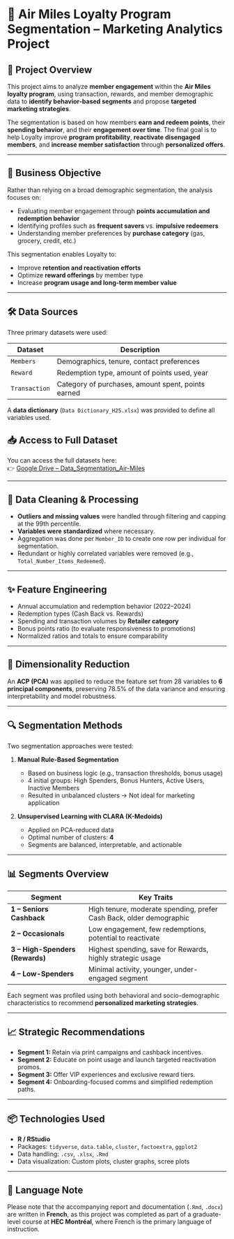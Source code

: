 # 🧠 Air Miles Loyalty Program Segmentation – Marketing Analytics Project

## 📌 Project Overview

This project aims to analyze **member engagement** within the **Air Miles loyalty program**, using transaction, rewards, and member demographic data to **identify behavior-based segments** and propose **targeted marketing strategies**.

The segmentation is based on how members **earn and redeem points**, their **spending behavior**, and their **engagement over time**. The final goal is to help Loyalty improve **program profitability**, **reactivate disengaged members**, and **increase member satisfaction** through **personalized offers**.

---

## 🎯 Business Objective

Rather than relying on a broad demographic segmentation, the analysis focuses on:
- Evaluating member engagement through **points accumulation and redemption behavior**
- Identifying profiles such as **frequent savers** vs. **impulsive redeemers**
- Understanding member preferences by **purchase category** (gas, grocery, credit, etc.)

This segmentation enables Loyalty to:
- Improve **retention and reactivation efforts**
- Optimize **reward offerings** by member type
- Increase **program usage and long-term member value**

---

## 🛠️ Data Sources

Three primary datasets were used:

| Dataset     | Description                                     |
|-------------|-------------------------------------------------|
| `Members`   | Demographics, tenure, contact preferences       |
| `Reward`    | Redemption type, amount of points used, year    |
| `Transaction` | Category of purchases, amount spent, points earned |

A **data dictionary** (`Data Dictionary_H25.xlsx`) was provided to define all variables used.

## 📥 Access to Full Dataset

You can access the full datasets here:  
👉 [Google Drive – Data_Segmentation_Air-Miles](([https://drive.google.com/drive/folders/1N7IDbjHU0w0Kc2M2HSKoEpwR0CW4vCPU](https://drive.google.com/drive/folders/1N7IDbjHU0w0Kc2M2HSKoEpwR0CW4vCPU)))

---

## 🧹 Data Cleaning & Processing

- **Outliers and missing values** were handled through filtering and capping at the 99th percentile.
- **Variables were standardized** where necessary.
- Aggregation was done per `Member_ID` to create one row per individual for segmentation.
- Redundant or highly correlated variables were removed (e.g., `Total_Number_Items_Redeemed`).

---

## ✨ Feature Engineering

- Annual accumulation and redemption behavior (2022–2024)
- Redemption types (Cash Back vs. Rewards)
- Spending and transaction volumes by **Retailer category**
- Bonus points ratio (to evaluate responsiveness to promotions)
- Normalized ratios and totals to ensure comparability

---

## 🔎 Dimensionality Reduction

An **ACP (PCA)** was applied to reduce the feature set from 28 variables to **6 principal components**, preserving 78.5% of the data variance and ensuring interpretability and model robustness.

---

## 🔍 Segmentation Methods

Two segmentation approaches were tested:

1. **Manual Rule-Based Segmentation**
   - Based on business logic (e.g., transaction thresholds, bonus usage)
   - 4 initial groups: High Spenders, Bonus Hunters, Active Users, Inactive Members
   - Resulted in unbalanced clusters → Not ideal for marketing application

2. **Unsupervised Learning with CLARA (K-Medoids)**
   - Applied on PCA-reduced data
   - Optimal number of clusters: **4**
   - Segments are balanced, interpretable, and actionable

---

## 📊 Segments Overview

| Segment                     | Key Traits                                                                 |
|----------------------------|-----------------------------------------------------------------------------|
| **1 – Seniors Cashback**   | High tenure, moderate spending, prefer Cash Back, older demographic         |
| **2 – Occasionals**        | Low engagement, few redemptions, potential to reactivate                   |
| **3 – High-Spenders (Rewards)** | Highest spending, save for Rewards, highly strategic usage                 |
| **4 – Low-Spenders**       | Minimal activity, younger, under-engaged segment                           |

Each segment was profiled using both behavioral and socio-demographic characteristics to recommend **personalized marketing strategies**.

---

## 📈 Strategic Recommendations

- **Segment 1:** Retain via print campaigns and cashback incentives.
- **Segment 2:** Educate on point usage and launch targeted reactivation promos.
- **Segment 3:** Offer VIP experiences and exclusive reward tiers.
- **Segment 4:** Onboarding-focused comms and simplified redemption paths.

---

## 📦 Technologies Used

- **R / RStudio**
- Packages: `tidyverse`, `data.table`, `cluster`, `factoextra`, `ggplot2`
- Data handling: `.csv`, `.xlsx`, `.Rmd`
- Data visualization: Custom plots, cluster graphs, scree plots

---

## 📄 Language Note

Please note that the accompanying report and documentation (`.Rmd`, `.docx`) are written in **French**, as this project was completed as part of a graduate-level course at **HEC Montréal**, where French is the primary language of instruction.
